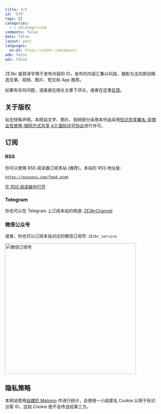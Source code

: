 ```yaml
---
title: 关于
id: '575'
tags: []
categories:
  - - uncategorized
comments: false
date: false
layout: post
languages:
  en-US: https://ze3kr.com/about/
adb: false
ads: false
---
```


ZE3kr 是郭泽宇用于发布内容的 ID，发布的内容汇集以科技、摄影为主的原创精选文章、视频、图片、短文和 App 推荐。

如果有任何问题，请直接在相关文章下评论，或者在这里[反馈](https://github.com/ZE3kr/guozeyu.com/issues)。

## 关于版权

如无特殊声明，本网站文字、图片、视频部分采用本作品采用[知识共享署名-非商业性使用-相同方式共享 4.0 国际许可协议](https://creativecommons.org/licenses/by-nc-sa/4.0/)进行许可。

## 订阅

### RSS

你可以使用 RSS 阅读器订阅本站 (推荐)，本站的 RSS 地址是:

[`https://guozeyu.com/feed.atom`](https://guozeyu.com/feed.atom)

[在 RSS 阅读器中打开](feed://guozeyu.com/feed.atom)

### Telegram

你也可以在 Telegram 上订阅本站的频道: [ZE3krChannel](https://t.me/ZE3krChannel)

### 微信公众号

或者，你也可以订阅本站对应的微信订阅号: `ZE3kr_service`

<img src="https://cdn.tloxygen.com/6T-behmofKYLsxlrK0l_MQ/5e3d710c-ad7a-4992-d98a-1ae0dedc1901/extra" alt="微信订阅号" width="430" height="430"/>

<!-- ### 邮件列表

你也可以订阅我们的邮件列表。只需要发送一个空邮件到 [`cn-subscribe@ze3kr.com`](mailto:cn-subscribe@ze3kr.com)，然后你会收到回信，询问你是否要接受订阅，请按照回信的提示进行操作即可。请将 `ze3kr.com` 添加至信任的联系人，以防止邮件被归类为垃圾邮件。 -->

## 隐私策略

本网站使用[自建的 Matomo](https://guozeyu.com/2016/01/piwik-wordpress/) 件进行统计，会使用一小段匿名 Cookie 以用于标识访客 ID，这段 Cookie 绝不会传送给第三方。
